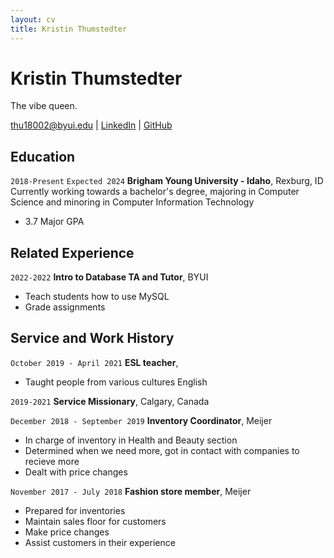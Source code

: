 ```yaml
---
layout: cv
title: Kristin Thumstedter
---
```

# Kristin Thumstedter
The vibe queen.

<div id="webaddress">
<a href="thu18002@byui.edu">thu18002@byui.edu</a>
| <a href="https://www.linkedin.com/in/kristin-thumstedter-297712221">LinkedIn</a>
| <a href="https://github.com/byuids-resumes">GitHub</a>
</div>

<!-- https://www.monique.tech/the-art-of-markdown -->

## Education

`2018-Present`
`Expected 2024`
__Brigham Young University - Idaho__, Rexburg, ID
Currently working towards a bachelor's degree, majoring in Computer Science and minoring in Computer Information Technology
- 3.7 Major GPA


## Related Experience


`2022-2022`
__Intro to Database TA and Tutor__, BYUI
- Teach students how to use MySQL 
- Grade assignments 


## Service and Work History


`October 2019 - April 2021`
__ESL teacher__, 

- Taught people from various cultures English 

`2019-2021`
__Service Missionary__, Calgary, Canada


`December 2018 - September 2019`
__Inventory Coordinator__, Meijer

- In charge of inventory in Health and Beauty section 
- Determined when we need more, got in contact with companies to recieve more
- Dealt with price changes


`November 2017 - July 2018`
__Fashion store member__, Meijer

- Prepared for inventories 
- Maintain sales floor for customers
- Make price changes
- Assist customers in their experience







<!-- ### Footer

Last updated: May 2013 -->


